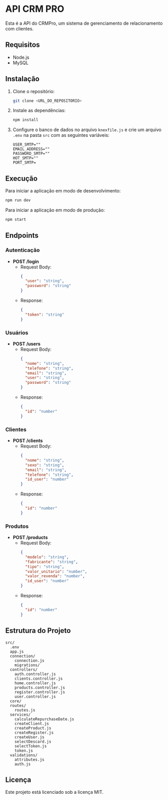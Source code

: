# API CRM PRO

Esta é a API do CRMPro, um sistema de gerenciamento de relacionamento com clientes.

## Requisitos

- Node.js
- MySQL

## Instalação

1. Clone o repositório:
   ```sh
   git clone <URL_DO_REPOSITORIO>
   ```
2. Instale as dependências:
   ```sh
   npm install
   ```
3. Configure o banco de dados no arquivo `knexfile.js` e crie um arquivo `.env` na pasta `src` com as seguintes variáveis:
   ```env
   USER_SMTP=""
   EMAIL_ADDRESS=""
   PASSWORD_SMTP=""
   HOT_SMTP=""
   PORT_SMTP=
   ```

## Execução

Para iniciar a aplicação em modo de desenvolvimento:
```sh
npm run dev
```

Para iniciar a aplicação em modo de produção:
```sh
npm start
```

## Endpoints

### Autenticação

- **POST /login**
  - Request Body:
    ```json
    {
      "user": "string",
      "password": "string"
    }
    ```
  - Response:
    ```json
    {
      "token": "string"
    }
    ```

### Usuários

- **POST /users**
  - Request Body:
    ```json
    {
      "nome": "string",
      "telefone": "string",
      "email": "string",
      "user": "string",
      "password": "string"
    }
    ```
  - Response:
    ```json
    {
      "id": "number"
    }
    ```

### Clientes

- **POST /clients**
  - Request Body:
    ```json
    {
      "nome": "string",
      "sexo": "string",
      "email": "string",
      "telefone": "string",
      "id_user": "number"
    }
    ```
  - Response:
    ```json
    {
      "id": "number"
    }
    ```

### Produtos

- **POST /products**
  - Request Body:
    ```json
    {
      "modelo": "string",
      "fabricante": "string",
      "tipo": "string",
      "valor_unitario": "number",
      "valor_revenda": "number",
      "id_user": "number"
    }
    ```
  - Response:
    ```json
    {
      "id": "number"
    }
    ```

## Estrutura do Projeto

```
src/
  .env
  app.js
  connection/
    connection.js
    migrations/
  controllers/
    auth.controller.js
    clients.controller.js
    home.controller.js
    products.controller.js
    register.controller.js
    user.controller.js
  core/
  routes/
    routes.js
  services/
    calculateRepurchaseDate.js
    createClient.js
    createProduct.js
    createRegister.js
    createUser.js
    selectDescard.js
    selectToken.js
    token.js
  validations/
    attributes.js
    auth.js
```

## Licença

Este projeto está licenciado sob a licença MIT.
